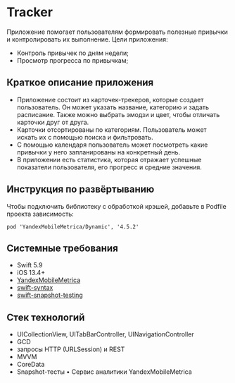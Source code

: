 # Tracker
Приложение помогает пользователям формировать полезные привычки и контролировать их выполнение.
Цели приложения:
* Контроль привычек по дням недели;
* Просмотр прогресса по привычкам;
## Краткое описание приложения
* Приложение состоит из карточек-трекеров, которые создает пользователь. Он может указать название, категорию и задать расписание. Также можно выбрать эмодзи и цвет, чтобы отличать карточки друг от друга.
* Карточки отсортированы по категориям. Пользователь может искать их с помощью поиска и фильтровать.
* С помощью календаря пользователь может посмотреть какие привычки у него запланированы на конкретный день.
* В приложении есть статистика, которая отражает успешные показатели пользователя, его прогресс и средние значения.
## Инструкция по развёртыванию
Чтобы подключить библиотеку с обработкой крэшей, добавьте в Podfile проекта зависимость:
```
pod 'YandexMobileMetrica/Dynamic', '4.5.2'
```
## Системные требования
* Swift 5.9
* iOS 13.4+
* [YandexMobileMetrica](https://github.com/onevcat/Kingfisher)
* [swift-syntax](github.com/apple/swift-syntax.git)
* [swift-snapshot-testing](https://github.com/pointfreeco/swift-snapshot-testing)
## Стек технологий
* UICollectionView, UITabBarController, UINavigationController
* GCD
* запросы HTTP (URLSession) и REST
* MVVM
* CoreData
* Snapshot-тесты
• Сервис аналитики YandexMobileMetrica

